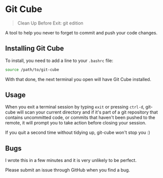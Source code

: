 # Git Cube

> Clean Up Before Exit: git edition

A tool to help you never to forget to commit and push your code changes.

## Installing Git Cube

To install, you need to add a line to your `.bashrc` file:

```bash
source /path/to/git-cube
```

With that done, the next terminal you open will have Git Cube installed.

## Usage

When you exit a terminal session by typing `exit` or pressing `ctrl-d`, git-cube will scan your current directory and if it's part of a git repository that contains uncommitted code, or commits that haven't been pushed to the remote, it will prompt you to take action before closing your session.

If you quit a second time without tidying up, git-cube won't stop you :)

## Bugs

I wrote this in a few minutes and it is very unlikely to be perfect.

Please submit an issue through GitHub when you find a bug.
